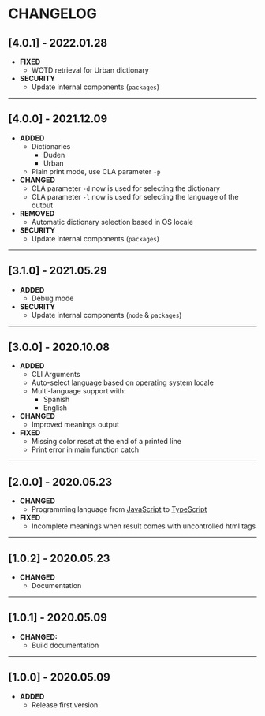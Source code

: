 # CHANGELOG

## [4.0.1] - 2022.01.28

* __FIXED__
  * WOTD retrieval for Urban dictionary
* __SECURITY__
  * Update internal components (`packages`)

---

## [4.0.0] - 2021.12.09

* __ADDED__
  * Dictionaries
    * Duden
    * Urban
  * Plain print mode, use CLA parameter `-p`
* __CHANGED__
  * CLA parameter `-d` now is used for selecting the dictionary
  * CLA parameter `-l` now is used for selecting the language of the output
* __REMOVED__
  * Automatic dictionary selection based in OS locale
* __SECURITY__
  * Update internal components (`packages`)

---

## [3.1.0] - 2021.05.29

* __ADDED__
  * Debug mode
* __SECURITY__
  * Update internal components (`node` & `packages`)

---

## [3.0.0] - 2020.10.08

* __ADDED__
  * CLI Arguments
  * Auto-select language based on operating system locale
  * Multi-language support with:
    * Spanish
    * English
* __CHANGED__
  * Improved meanings output
* __FIXED__
  * Missing color reset at the end of a printed line
  * Print error in main function catch

---

## [2.0.0] - 2020.05.23

* __CHANGED__
  * Programming language from [JavaScript](https://es.wikipedia.org/wiki/JavaScript) to [TypeScript](https://es.wikipedia.org/wiki/TypeScript)
* __FIXED__
  * Incomplete meanings when result comes with uncontrolled html tags

---

## [1.0.2] - 2020.05.23

* __CHANGED__
  * Documentation

---

## [1.0.1] - 2020.05.09

* __CHANGED:__
  * Build documentation

---

## [1.0.0] - 2020.05.09

* __ADDED__
  * Release first version
